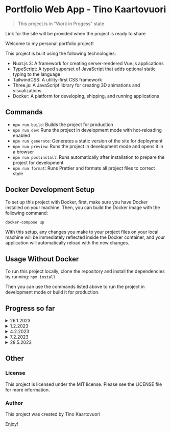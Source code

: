 # Portfolio Web App - Tino Kaartovuori

> This project is in "Work in Progess" state

Link for the site will be provided when the project is ready to share

Welcome to my personal portfolio project!

This project is built using the following technologies:

- Nuxt.js 3: A framework for creating server-rendered Vue.js applications
- TypeScript: A typed superset of JavaScript that adds optional static typing to the language
- TailwindCSS: A utility-first CSS framework
- Three.js: A JavaScript library for creating 3D animations and visualizations
- Docker: A platform for developing, shipping, and running applications

## Commands

- `npm run build`: Builds the project for production
- `npm run dev`: Runs the project in development mode with hot-reloading enabled
- `npm run generate`: Generates a static version of the site for deployment
- `npm run preview`: Runs the project in development mode and opens it in a browser
- `npm run postinstall`: Runs automatically after installation to prepare the project for development
- `npm run format`: Runs Prettier and formats all project files to correct style

## Docker Development Setup

To set up this project with Docker, first, make sure you have Docker installed on your machine. Then, you can build the Docker image with the following command:

```bash
docker-compose up
```

With this setup, any changes you make to your project files on your local machine will be immediately reflected inside the Docker container, and your application will automatically reload with the new changes.

## Usage Without Docker

To run this project locally, clone the repository and install the dependencies by running:
`npm install`

Then you can use the commands listed above to run the project in development mode or build it for production.

## Progress so far

<details>
  <summary>26.1.2023</summary>
  </br>

![](https://github.com/tinokaartovuori/my-portfolio/blob/main/documentation/progress/gifs/2023-01-26-portfolio-ui.gif)

Added some nice sticky UI elements. Three.js scene will be added as background later and on top of that there will be scrollable HTML content. The scroll will be synced between the Three.js scene and HTML content and it will make a very cool effect.

Z-layer: `Sticky UI Elements` <- ( `HTML Content` <- `Three.js Scene` ) < These will have synced scroll behaivour

</details>

<details>
  <summary>1.2.2023</summary>
  </br>

![](https://github.com/tinokaartovuori/my-portfolio/blob/main/documentation/progress/gifs/2023-02-01-portfolio-ui.gif)

- [x] Implemented dark and light mode (`TailwindCSS` and `@nuxtjs/color-mode`)
- [x] Added test canvas
- [x] Used `smooth-scrollbar` and `gsap ticker` to make custom scrolling behaviour
- [x] fix: Reimplemented animated texts with gsap

</details>

<details>
  <summary>4.2.2023</summary>
  </br>

![](https://github.com/tinokaartovuori/my-portfolio/blob/main/documentation/progress/gifs/2023-02-04-portfolio-ui.gif)

- [x] Replaced the previous canvas with Three.js version and made a prototype rounded rectangle in the scene that moves with the scroll
- [x] Made a fun custom scrollbar track
- [x] More responsive design
- [x] fix: Reimplemented toggle switch with gsap

</details>

<details>
  <summary>7.2.2023</summary>
  </br>

![](https://github.com/tinokaartovuori/my-portfolio/blob/main/documentation/progress/gifs/2023-02-07-portfolio-ui.gif)

- [x] Replaced orthographic camera with a perspective one
- [x] Refactored Three.js scene, camera and renderer to one scenario object
- [x] Made prototype components that enable mapping Three.js object positions to the HTML element positions
- [x] ^ Mapped some test images and objects to HTML elements
- [x] Tested some shaders to make images react to scrolling
- [x] Added some a few new colors

</details>

<details>
  <summary>28.5.2023</summary>
  </br>

- [x] Dockerization of the application

</details>

## Other

### License

This project is licensed under the MIT license. Please see the LICENSE file for more information.

### Author

This project was created by Tino Kaartovuori

Enjoy!
